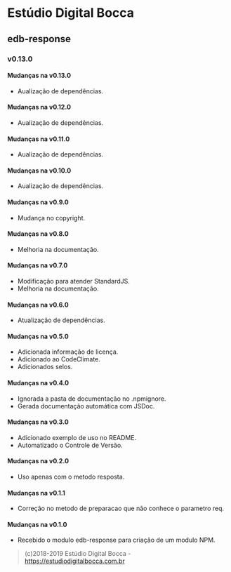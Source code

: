 # Estúdio Digital Bocca

## edb-response

### v0.13.0

#### Mudanças na v0.13.0

- Aualização de dependências.

#### Mudanças na v0.12.0

- Aualização de dependências.

#### Mudanças na v0.11.0

- Aualização de dependências.

#### Mudanças na v0.10.0

- Aualização de dependências.

#### Mudanças na v0.9.0

- Mudança no copyright.

#### Mudanças na v0.8.0

- Melhoria na documentação.

#### Mudanças na v0.7.0

- Modificação para atender StandardJS.
- Melhoria na documentação.

#### Mudanças na v0.6.0

- Atualização de dependências.

#### Mudanças na v0.5.0

- Adicionada informação de licença.
- Adicionado ao CodeClimate.
- Adicionados selos.

#### Mudanças na v0.4.0

- Ignorada a pasta de documentação no .npmignore.
- Gerada documentação automática com JSDoc.

#### Mudanças na v0.3.0

- Adicionado exemplo de uso no README.
- Automatizado o Controle de Versão.

#### Mudanças na v0.2.0

- Uso apenas com o metodo resposta.

#### Mudanças na v0.1.1

- Correção no metodo de preparacao que não conhece o parametro req.

#### Mudanças na v0.1.0

- Recebido o modulo edb-response para criação de um modulo NPM.

> (c)2018-2019 Estúdio Digital Bocca - <https://estudiodigitalbocca.com.br>

